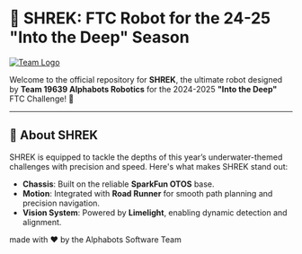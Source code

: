 # 🤖 SHREK: FTC Robot for the 24-25 "Into the Deep" Season
[![Team Logo](https://media.licdn.com/dms/image/v2/D560BAQE8NeBwTc_VuA/company-logo_200_200/company-logo_200_200/0/1690611112509/alphabots_robotics_ftc_team_19639_logo?e=2147483647&v=beta&t=tF7uP0KGqvuJHJZ4EDsoq92C9T1rszFORDy4F7NdM0k)](https://www.firstinspires.org/robotics/ftc)

Welcome to the official repository for **SHREK**, the ultimate robot designed by **Team 19639 Alphabots Robotics** for the 2024-2025 **"Into the Deep"** FTC Challenge! 🦾

---

## 🌊 **About SHREK**
SHREK is equipped to tackle the depths of this year’s underwater-themed challenges with precision and speed. Here's what makes SHREK stand out:
- **Chassis**: Built on the reliable **SparkFun OTOS** base.
- **Motion**: Integrated with **Road Runner** for smooth path planning and precision navigation.
- **Vision System**: Powered by **Limelight**, enabling dynamic detection and alignment.




made with ❤️ by the Alphabots Software Team